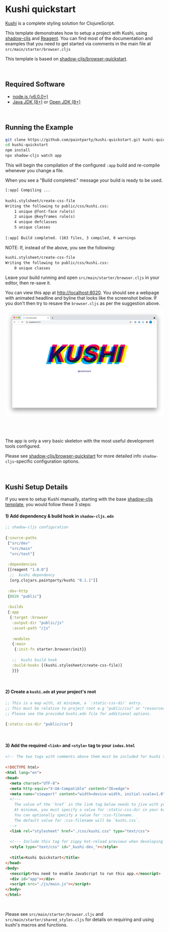 # Kushi quickstart
[Kushi](https://github.com/paintparty/kushi) is a complete styling solution for ClojureScript.

This template demonstrates how to setup a project with Kushi, using [shadow-cljs](https://github.com/thheller/shadow-cljs) and [Reagent](https://reagent-project.github.io/). You can find most of the documentation and examples that you need to get started via comments in the main file at `src/main/starter/browser.cljs`

This template is based on [shadow-cljs/browser-quickstart](https://github.com/shadow-cljs/quickstart-browser).

<br>

## Required Software

- [node.js (v6.0.0+)](https://nodejs.org/en/download/)
- [Java JDK (8+)](http://www.oracle.com/technetwork/java/javase/downloads/index.html) or [Open JDK (8+)](http://jdk.java.net/10/)


<br>

## Running the Example

```bash
git clone https://github.com/paintparty/kushi-quickstart.git kushi-quickstart
cd kushi-quickstart
npm install
npx shadow-cljs watch app
```

This will begin the compilation of the configured `:app` build and re-compile whenever you change a file.

When you see a "Build completed." message your build is ready to be used.

```txt
[:app] Compiling ...

kushi.stylsheet/create-css-file
Writing the following to public/css/kushi.css:
    1 unique @font-face rule(s)
    2 unique @keyframes rule(s)
    4 unique defclasses
    5 unique classes

[:app] Build completed. (163 files, 3 compiled, 0 warnings
```

NOTE: If, instead of the above, you see the following:
```txt
kushi.stylsheet/create-css-file
Writing the following to public/css/kushi.css:
    0 unique classes
```

Leave your build running and open `src/main/starter/browser.cljs` in your editor, then re-save it.

You can view this app at  [http://localhost:8020](http://localhost:8020). You should see a webpage with animated headline and byline that looks like the screenshot below. If you don't then try to resave the `browser.cljs` as per the suggestion above.

<img width=600 src="./screenshot.jpg"/>

<br>
<br>
<br>
<br>

The app is only a very basic skeleton with the most useful development tools configured.

Please see [shadow-cljs/browser-quickstart](https://github.com/shadow-cljs/quickstart-browser) for more detailed info `shadow-cljs`-specific configuration options.

<br>

## Kushi Setup Details
If you were to setup Kushi manually, starting with the base [shadow-cljs template](https://github.com/shadow-cljs/quickstart-browser), you would follow these 3 steps:

#### 1) Add dependency & build hook in `shadow-cljs.edn`
```Clojure
;; shadow-cljs configuration

{:source-paths
 ["src/dev"
  "src/main"
  "src/test"]

 :dependencies
 [[reagent "1.0.0"]
  ;;  kushi dependency
  [org.clojars.paintparty/kushi "0.1.1"]]

 :dev-http
 {8020 "public"}

 :builds
 {:app
  {:target :browser
   :output-dir "public/js"
   :asset-path "/js"

   :modules
   {:main
    {:init-fn starter.browser/init}}

   ;;  kushi build hook
   :build-hooks [(kushi.stylesheet/create-css-file)]
   }}}
```
<br>

#### 2) Create a `kushi.edn` at your project's root

```Clojure
;; This is a map with, at minimum, a `:static-css-dir` entry.
;; This must be relative to project root e.g "public/css" or "resources/public/css".
;; Please see the provided kushi.edn file for additional options.

{:static-css-dir "public/css"}
```
<br>

#### 3) Add the required `<link>` and `<style>` tag to your `index.html`
```html
<!-- The two tags with comments above them must be included for kushi to work. -->

<!DOCTYPE html>
<html lang="en">
<head>
  <meta charset="UTF-8">
  <meta http-equiv="X-UA-Compatible" content="IE=edge">
  <meta name="viewport" content="width=device-width, initial-scale=1.0">
  <!---
    The value of the `href` in the link tag below needs to jive with your kushi.edn config file.
    At minimum, you must specify a value for :static-css-dir in your kushi.edn.
    You can optionally specify a value for :css-filename.
    The default value for :css-filename will be `kushi.css`.
  -->
  <link rel="stylesheet" href="./css/kushi.css" type="text/css">

  <!--- Include this tag for zippy hot-reload previews when developing -->
  <style type="text/css" id="_kushi-dev_"></style>

  <title>Kushi Quickstart</title>
</head>
<body>
  <noscript>You need to enable JavaScript to run this app.</noscript>
  <div id="app"></div>
  <script src="./js/main.js"></script>
</body>
</html>
```

<br>

Please see `src/main/starter/browser.cljs` and `src/main/starter/shared_styles.cljs` for details on requiring and using kushi's macros and functions.
